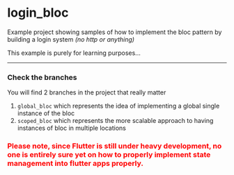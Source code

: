 # login_bloc

Example project showing samples of how to implement the bloc pattern
by building a login system _(no http or anything)_

This example is purely for learning purposes...  
___
### Check the branches
You will find 2 branches in the project that really matter

1. `global_bloc` which represents the idea of implementing a global single instance of the bloc
2. `scoped_bloc` which represents the more scalable approach to having instances of bloc in multiple locations

<h3 style="color: red;">
Please note, since Flutter is still under heavy development, no one is entirely sure yet on how to properly 
implement state management into flutter apps properly.
</h3>